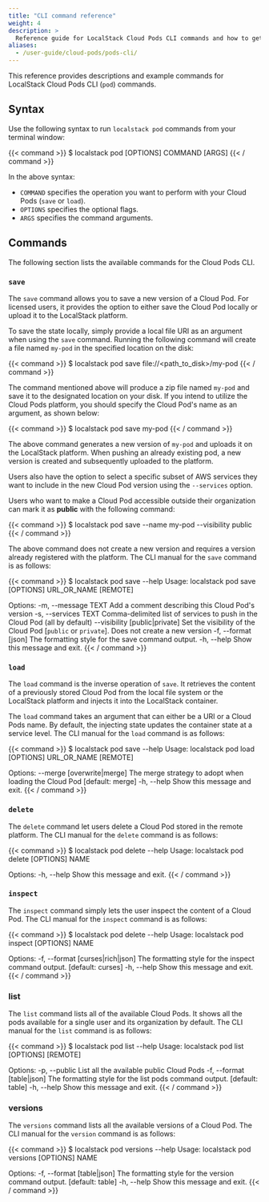 ```yaml
---
title: "CLI command reference"
weight: 4
description: >
  Reference guide for LocalStack Cloud Pods CLI commands and how to get started on using them!
aliases:
  - /user-guide/cloud-pods/pods-cli/
---
```


This reference provides descriptions and example commands for LocalStack Cloud Pods CLI (`pod`) commands.

## Syntax

Use the following syntax to run `localstack pod` commands from your terminal window:

{{< command >}}
$ localstack pod [OPTIONS] COMMAND [ARGS]
{{< / command >}}

In the above syntax:
- `COMMAND` specifies the operation you want to perform with your Cloud Pods (`save` or `load`).
- `OPTIONS` specifies the optional flags.
- `ARGS` specifies the command arguments.

## Commands

The following section lists the available commands for the Cloud Pods CLI.

### `save`

The `save` command allows you to save a new version of a Cloud Pod. For licensed users, it provides the option to either save the Cloud Pod locally or upload it to the LocalStack platform. 

To save the state locally, simply provide a local file URI as an argument when using the `save` command. Running the following command will create a file named `my-pod` in the specified location on the disk:

{{< command >}}
$ localstack pod save file://<path_to_disk>/my-pod
{{< / command >}}

The command mentioned above will produce a zip file named `my-pod` and save it to the designated location on your disk. If you intend to utilize the Cloud Pods platform, you should specify the Cloud Pod's name as an argument, as shown below:

{{< command >}}
$ localstack pod save my-pod
{{< / command >}}

The above command generates a new version of `my-pod` and uploads it on the LocalStack platform. When pushing an already existing pod, a new version is created and subsequently uploaded to the platform. 

Users also have the option to select a specific subset of AWS services they want to include in the new Cloud Pod version using the `--services` option.

Users who want to make a Cloud Pod accessible outside their organization can mark it as **public** with the following command:

{{< command >}}
$ localstack pod save --name my-pod --visibility public
{{< / command >}}

The above command does not create a new version and requires a version already registered with the platform. The CLI manual for the `save` command is as follows:

{{< command >}}
$ localstack pod save --help
<disable-copy>
Usage: localstack pod save [OPTIONS] URL_OR_NAME [REMOTE]

Options:
  -m, --message TEXT             Add a comment describing this Cloud Pod's version
  -s, --services TEXT            Comma-delimited list of services to push in the Cloud Pod
                                 (all by default)
  --visibility [public|private]  Set the visibility of the Cloud Pod [`public` or `private`].
                                 Does not create a new version
  -f, --format [json]            The formatting style for the save command output.
  -h, --help                     Show this message and exit.
</disable-copy>
{{< / command >}}

### `load`

The `load` command is the inverse operation of `save`. It retrieves the content of a previously stored Cloud Pod from the local file system or the LocalStack platform and injects it into the LocalStack container.

The `load` command takes an argument that can either be a URI or a Cloud Pods name. By default, the injecting state updates the container state at a service level. The CLI manual for the `load` command is as follows:

{{< command >}}
$ localstack pod save --help
<disable-copy>
Usage: localstack pod load [OPTIONS] URL_OR_NAME [REMOTE]

Options:
  --merge [overwrite|merge]  The merge strategy to adopt when loading the Cloud Pod  [default:
                             merge]
  -h, --help                 Show this message and exit.
</disable-copy>
{{< / command >}}

### `delete`

The `delete` command let users delete a Cloud Pod stored in the remote platform. The CLI manual for the `delete` command is as follows:

{{< command >}}
$ localstack pod delete --help
<disable-copy>
Usage: localstack pod delete [OPTIONS] NAME

Options:
  -h, --help  Show this message and exit.
</disable-copy>
{{< / command >}}

### `inspect`

The `inspect` command simply lets the user inspect the content of a Cloud Pod. The CLI manual for the `inspect` command is as follows:

{{< command >}}
$ localstack pod delete --help
<disable-copy>
Usage: localstack pod inspect [OPTIONS] NAME

Options:
  -f, --format [curses|rich|json]
                                  The formatting style for the inspect command output.
                                  [default: curses]
  -h, --help                      Show this message and exit.
</disable-copy>
{{< / command >}}

### list

The `list` command lists all of the available Cloud Pods. It shows all the pods available for a single user and its organization by default. The CLI manual for the `list` command is as follows:

{{< command >}}
$ localstack pod list --help
<disable-copy>
Usage: localstack pod list [OPTIONS] [REMOTE]

Options:
  -p, --public               List all the available public Cloud Pods
  -f, --format [table|json]  The formatting style for the list pods command output.  [default:
                             table]
  -h, --help                 Show this message and exit.
</disable-copy>
{{< / command >}}

### versions

The `versions` command lists all the available versions of a Cloud Pod. The CLI manual for the `version` command is as follows:

{{< command >}}
$ localstack pod versions --help
<disable-copy>
Usage: localstack pod versions [OPTIONS] NAME

Options:
  -f, --format [table|json]  The formatting style for the version command output.  [default:
                             table]
  -h, --help                 Show this message and exit.
</disable-copy>
{{< / command >}}

